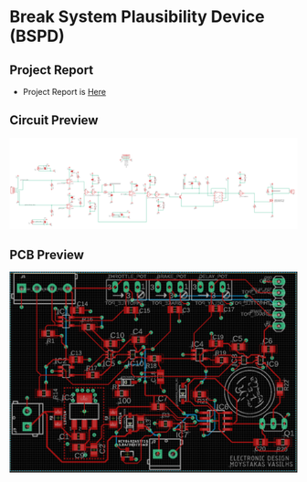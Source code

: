 # Break System Plausibility Device (BSPD)
## Project Report
* Project Report is [Here](https://github.com/vasilis-moustakas/Break-System-Plausibility-Device-BSPD/blob/main/Brake_System_Plausibility_Device.pdf)
## Circuit Preview

![Circuit Preview](https://github.com/vasilis-moustakas/Break-System-Plausibility-Device-BSPD/blob/main/spice/BSPD/BSPD_circuit.PNG)

## PCB Preview
![PCB Preview](https://github.com/vasilis-moustakas/Break-System-Plausibility-Device-BSPD/blob/main/spice/BSPD/BSPD_PCB.PNG)
